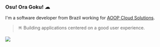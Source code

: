### Osu! Ora Goku! ☁

I'm a software developer from Brazil working for [AOOP Cloud Solutions](https://www.aoop.com.br/).

> 🪅 Building applications centered on a good user experience.

<img src="https://c.tenor.com/pPKOYQpTO8AAAAAS/monkey-developer.gif" />
